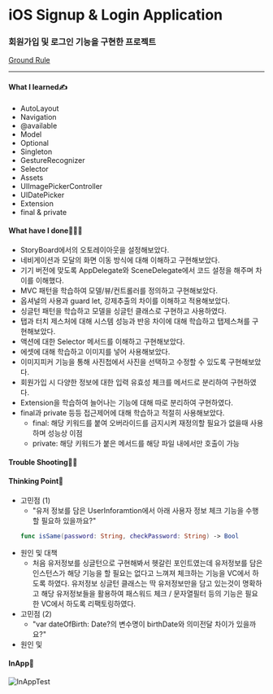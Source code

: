 # iOS Signup & Login Application
### 회원가입 및 로그인 기능을 구현한 프로젝트
[Ground Rule](https://github.com/GREENOVER/ios-signup-flow/blob/main/GroundRule.md)
***
#### What I learned✍️
- AutoLayout
- Navigation
- @available
- Model
- Optional
- Singleton
- GestureRecognizer
- Selector
- Assets
- UIImagePickerController
- UIDatePicker
- Extension
- final & private

#### What have I done🧑🏻‍💻
- StoryBoard에서의 오토레이아웃을 설정해보았다.
- 네비게이션과 모달의 화면 이동 방식에 대해 이해하고 구현해보았다.
- 기기 버전에 맞도록 AppDelegate와 SceneDelegate에서 코드 설정을 해주며 차이를 이해했다.
- MVC 패턴을 학습하여 모델/뷰/컨트롤러를 정의하고 구현해보았다.
- 옵셔널의 사용과 guard let, 강제추출의 차이를 이해하고 적용해보았다.
- 싱글턴 패턴을 학습하고 모델을 싱글턴 클래스로 구현하고 사용하였다.
- 탭과 터치 제스처에 대해 시스템 성능과 반응 차이에 대해 학습하고 탭제스쳐를 구현해보았다.
- 액션에 대한 Selector 메서드를 이해하고 구현해보았다.
- 에셋에 대해 학습하고 이미지를 넣어 사용해보았다.
- 이미지피커 기능을 통해 사진첩에서 사진을 선택하고 수정할 수 있도록 구현해보았다.
- 회원가입 시 다양한 정보에 대한 입력 유효성 체크를 메서드로 분리하여 구현하였다.
- Extension을 학습하여 늘어나는 기능에 대해 따로 분리하여 구현하였다.
- final과 private 등등 접근제어에 대해 학습하고 적절히 사용해보았다.
   - final: 해당 키워드를 붙여 오버라이드를 금지시켜 재정의할 필요가 없을때 사용하며 성능상 이점
   - private: 해당 키워드가 붙은 메서드를 해당 파일 내에서만 호출이 가능

#### Trouble Shooting👨‍🔧






#### Thinking Point🤔
- 고민점 (1)
  - "유저 정보를 담은 UserInforamtion에서 아래 사용자 정보 체크 기능을 수행할 필요하 있을까요?"
  ```swift
  func isSame(password: String, checkPassword: String) -> Bool
  ```
- 원인 및 대책
  - 처음 유저정보를 싱글턴으로 구현해봐서 헷갈린 포인트였는데 유저정보를 담은 인스턴스가 해당 기능을 할 필요는 없다고 느껴져 체크하는 기능을 VC에서 하도록 하였다. 유저정보 싱글턴 클래스는 딱 유저정보만을 담고 있는것이 명확하고 해당 유저정보들을 활용하여 패스워드 체크 / 문자열필터 등의 기능은 필요한 VC에서 하도록 리팩토링하였다.
- 고민점 (2)
  - "var dateOfBirth: Date?의 변수명이 birthDate와 의미전달 차이가 있을까요?"
- 원인 및 
#### InApp📱
![InAppTest](https://user-images.githubusercontent.com/72292617/116174159-d8b29c00-a748-11eb-94bf-bd4b9fed7dd7.gif)

